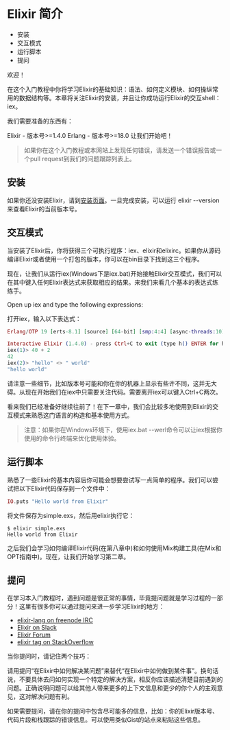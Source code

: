 # Elixir 简介

* 安装
* 交互模式
* 运行脚本
* 提问

欢迎！

在这个入门教程中你将学习Elixir的基础知识：语法、如何定义模块、如何操纵常用的数据结构等。本章将关注Elixir的安装，并且让你成功运行Elixir的交互shell：iex。

我们需要准备的东西有：

Elixir - 版本号>=1.4.0
Erlang - 版本号>=18.0
让我们开始吧！

> 如果你在这个入门教程或本网站上发现任何错误，请发送一个错误报告或一个pull request到我们的问题跟踪列表上。

## 安装

如果你还没安装Elixir，请到[安装页面](http://elixir-lang.org/install.html)。一旦完成安装，可以运行 elixir --version 来查看Elixir的当前版本号。

## 交互模式

当安装了Elixir后，你将获得三个可执行程序：iex、elixir和elixirc。如果你从源码编译Elixir或者使用一个打包的版本，你可以在bin目录下找到这三个程序。

现在，让我们从运行iex(Windows下是iex.bat)开始接触Elixir交互模式，我们可以在其中键入任何Elixir表达式来获取相应的结果。来我们来看几个基本的表达式练练手。

Open up iex and type the following expressions:

打开iex，输入以下表达式：

```elixir
Erlang/OTP 19 [erts-8.1] [source] [64-bit] [smp:4:4] [async-threads:10] [hipe] [kernel-poll:false] [dtrace]

Interactive Elixir (1.4.0) - press Ctrl+C to exit (type h() ENTER for help)
iex(1)> 40 + 2
42
iex(2)> "hello" <> " world"
"hello world"
```

请注意一些细节，比如版本号可能和你在你的机器上显示有些许不同，这并无大碍。从现在开始我们在iex中只需要关注代码。需要离开iex可以键入Ctrl+C两次。

看来我们已经准备好继续往前了！在下一章中，我们会比较多地使用到Elixir的交互模式来熟悉这门语言的构造和基本使用方式。

> 注意：如果你在Windows环境下，使用iex.bat --werl命令可以让iex根据你使用的命令行终端来优化使用体验。

## 运行脚本

熟悉了一些Elixir的基本内容后你可能会想要尝试写一点简单的程序。我们可以尝试把以下Elixir代码保存到一个文件中：

```elixir
IO.puts "Hello world from Elixir"
```

将文件保存为simple.exs，然后用elixir执行它：

```shell
$ elixir simple.exs
Hello world from Elixir
```

之后我们会学习如何编译Elixir代码(在第八章中)和如何使用Mix构建工具(在Mix和OPT指南中)。现在，让我们开始学习第二章。

## 提问

在学习本入门教程时，遇到问题是很正常的事情，毕竟提问题就是学习过程的一部分！这里有很多你可以通过提问来进一步学习Elixir的地方：

* <a href="irc://irc.freenode.net/elixir-lang">elixir-lang on freenode IRC</a>
* [Elixir on Slack](https://elixir-slackin.herokuapp.com/)
* [Elixir Forum](http://elixirforum.com/)
* [elixir tag on StackOverflow](https://stackoverflow.com/questions/tagged/elixir)

当你提问时，请记住两个技巧：

请用提问“在Elixir中如何解决某问题”来替代“在Elixir中如何做到某件事”。换句话说，不要具体去问如何实现一个特定的解决方案，相反你应该描述清楚目前遇到的问题。正确说明问题可以给其他人带来更多的上下文信息和更少的你个人的主观意见，这对解决问题有利。

如果需要提问，请在你的提问中包含尽可能多的信息，比如：你的Elixir版本号、代码片段和栈跟踪的错误信息。可以使用类似Gist的站点来粘贴这些信息。
